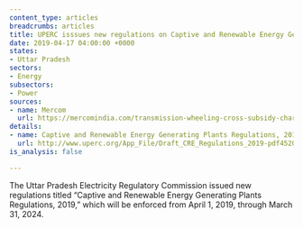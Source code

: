 ```yaml
---
content_type: articles
breadcrumbs: articles
title: UPERC isssues new regulations on Captive and Renewable Energy Generating Plants
date: 2019-04-17 04:00:00 +0000
states:
- Uttar Pradesh
sectors:
- Energy
subsectors:
- Power
sources:
- name: Mercom
  url: https://mercomindia.com/transmission-wheeling-cross-subsidy-charges-for-captive-and-renewable-projects-in-up/
details:
- name: Captive and Renewable Energy Generating Plants Regulations, 2019
  url: http://www.uperc.org/App_File/Draft_CRE_Regulations_2019-pdf452019102100AM.pdf
is_analysis: false

---
```

The Uttar Pradesh Electricity Regulatory Commission issued new regulations titled “Captive and Renewable Energy Generating Plants Regulations, 2019,” which will be enforced from April 1, 2019, through March 31, 2024.